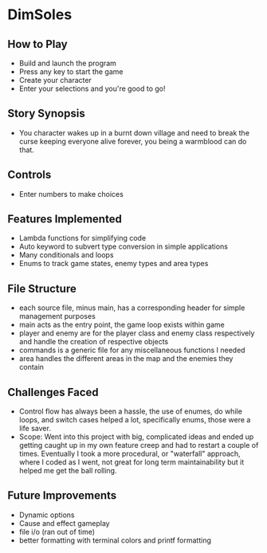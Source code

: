 # DimSoles

## How to Play

- Build and launch the program
- Press any key to start the game
- Create your character
- Enter your selections and you're good to go!

## Story Synopsis

- You character wakes up in a burnt down village and need to break the curse keeping everyone alive forever, you being a warmblood can do that.

## Controls

- Enter numbers to make choices

## Features Implemented

- Lambda functions for simplifying code
- Auto keyword to subvert type conversion in simple applications
- Many conditionals and loops
- Enums to track game states, enemy types and area types

## File Structure

- each source file, minus main, has a corresponding header for simple management purposes
- main acts as the entry point, the game loop exists within game
- player and enemy are for the player class and enemy class respectively and handle the creation of respective objects
- commands is a generic file for any miscellaneous functions I needed
- area handles the different areas in the map and the enemies they contain

## Challenges Faced

- Control flow has always been a hassle, the use of enumes, do while loops, and switch cases helped a lot, specifically enums, those were a life saver.
- Scope: Went into this project with big, complicated ideas and ended up getting caught up in my own feature creep and had to restart a couple of times. Eventually I took a more procedural, or "waterfall" approach, where I coded as I went, not great for long term maintainability but it helped me get the ball rolling.

## Future Improvements

- Dynamic options
- Cause and effect gameplay
- file i/o (ran out of time)
- better formatting with terminal colors and printf formatting
